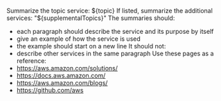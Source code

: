 Summarize the topic service: ${topic}
If listed, summarize the additional services: "${supplementalTopics}"
The summaries should:
- each paragraph should describe the service and its purpose by itself
- give an example of how the service is used
- the example should start on a new line
It should not:
- describe other services in the same paragraph
Use these pages as a reference:
- https://aws.amazon.com/solutions/
- https://docs.aws.amazon.com/
- https://aws.amazon.com/blogs/
- https://github.com/aws
